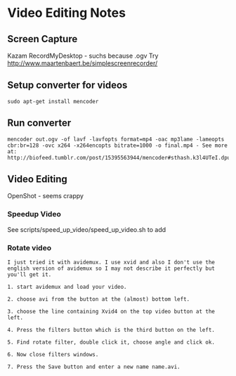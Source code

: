 # Video Editing Notes

## Screen Capture

Kazam
RecordMyDesktop - suchs because .ogv
Try http://www.maartenbaert.be/simplescreenrecorder/

## Setup converter for videos

    sudo apt-get install mencoder

## Run converter

    mencoder out.ogv -of lavf -lavfopts format=mp4 -oac mp3lame -lameopts cbr:br=128 -ovc x264 -x264encopts bitrate=1000 -o final.mp4 - See more at: http://biofeed.tumblr.com/post/15395563944/mencoder#sthash.k3l4UTeI.dpuf

## Video Editing

OpenShot - seems crappy

### Speedup Video

See scripts/speed_up_video/speed_up_video.sh to add 

### Rotate video

    I just tried it with avidemux. I use xvid and also I don't use the english version of avidemux so I may not describe it perfectly but you'll get it.

    1. start avidemux and load your video.

    2. choose avi from the button at the (almost) bottom left.

    3. choose the line containing Xvid4 on the top video button at the left.

    4. Press the filters button which is the third button on the left.

    5. Find rotate filter, double click it, choose angle and click ok.

    6. Now close filters windows.

    7. Press the Save button and enter a new name name.avi.


